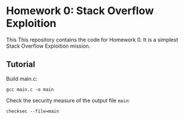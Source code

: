 # Homework 0: Stack Overflow Exploition

This This repository contains the code for Homework 0. It is a simplest Stack Overflow Exploition mission.

## Tutorial

Build main.c:
```
gcc main.c -o main
```

Check the security measure of the output file `main`:
```
checksec --file=main
```

